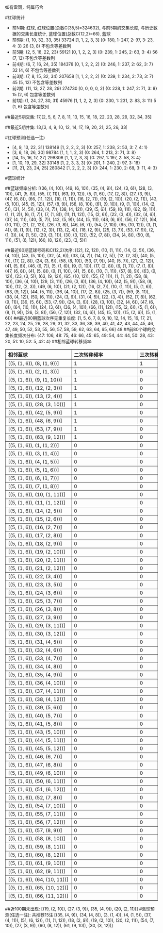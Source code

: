 <!-- 
.. title: 大乐透11003期(2011-01-05)数据分析报告
.. slug: dlott-11003-2011-01-05-report
.. date: 2011-01-06 08:00:00 UTC+08:00
.. tags: Lottery
.. link: 
.. description: 
.. type: text
-->

如有雷同，纯属巧合

<!-- TEASER_END-->

#红球统计

- 前N期: 红球, 红球位置(总数C(35,5)=324632), 与前5期的交集长度, 与历史数据的交集长度统计, 蓝球位置(总数C(12,2)=66), 蓝球
- 前6期: (1, 10, 32, 33, 35) 33724 [1, 1, 2, 3, 3] {0: 180, 1: 247, 2: 97, 3: 23, 4: 3} 26 (3, 8) 不包含等差数列
- 前5期: (2, 5, 18, 22, 23) 59121 [0, 1, 2, 2, 3] {0: 239, 1: 245, 2: 63, 3: 4} 56 (7, 12) 不包含等差数列
- 前4期: (6, 7, 16, 24, 35) 184378 [0, 1, 2, 2, 2] {0: 246, 1: 237, 2: 62, 3: 7} 32 (4, 6) 不包含等差数列
- 前3期: (7, 8, 15, 32, 34) 207658 [1, 1, 2, 2, 2] {0: 239, 1: 234, 2: 73, 3: 7} 45 (5, 12) 不包含等差数列
- 前2期: (11, 13, 27, 28, 29) 274730 [0, 0, 0, 0, 2] {0: 228, 1: 247, 2: 71, 3: 8} 15 (2, 6) 包含等差数列
- 前1期: (1, 24, 27, 30, 31) 45976 [1, 1, 2, 2, 3] {0: 230, 1: 231, 2: 83, 3: 11} 5 (1, 6) 包含等差数列

##最近5期交集:
17,[2, 5, 6, 7, 8, 11, 13, 15, 16, 18, 22, 23, 28, 29, 32, 34, 35]

##最近5期并集:
13,[3, 4, 9, 10, 12, 14, 17, 19, 20, 21, 25, 26, 33]

#红球预测(任选一注)

- [4, 9, 13, 22, 31] 138149 [1, 2, 2, 2, 3] {0: 257, 1: 238, 2: 53, 3: 7, 4: 1}
- [3, 6, 18, 26, 30] 98784 [1, 1, 1, 2, 3] {0: 264, 1: 213, 2: 71, 3: 8}
- [14, 15, 16, 17, 27] 298308 [1, 1, 2, 3, 3] {0: 297, 1: 197, 2: 58, 3: 4}
- [1, 10, 19, 29, 32] 33148 [1, 2, 3, 3, 3] {0: 201, 1: 240, 2: 97, 3: 18}
- [11, 21, 23, 24, 25] 280842 [1, 2, 2, 2, 3] {0: 244, 1: 230, 2: 68, 3: 11, 4: 3}

#蓝球统计

##蓝球频率分析:
[(36, (4, 10)), (49, (6, 10)), (35, (4, 9)), (24, (3, 6)), (28, (3, 10)), (41, (5, 8)), (55, (7, 11)), (63, (9, 12)), (5, (1, 6)), (17, (2, 8)), (27, (3, 9)), (47, (6, 8)), (66, (11, 12)), (10, (1, 11)), (16, (2, 7)), (19, (2, 10)), (20, (2, 11)), (43, (5, 10)), (45, (5, 12)), (57, (8, 9)), (58, (8, 10)), (61, (9, 10)), (9, (1, 10)), (14, (2, 5)), (31, (4, 5)), (33, (4, 7)), (38, (4, 12)), (39, (5, 6)), (59, (8, 11)), (62, (9, 11)), (1, (1, 2)), (6, (1, 7)), (7, (1, 8)), (11, (1, 12)), (15, (2, 6)), (22, (3, 4)), (32, (4, 6)), (37, (4, 11)), (40, (5, 7)), (42, (5, 9)), (44, (5, 11)), (48, (6, 9)), (56, (7, 12)), (64, (10, 11)), (21, (2, 12)), (26, (3, 8)), (46, (6, 7)), (54, (7, 10)), (65, (10, 12)), (3, (1, 4)), (8, (1, 9)), (12, (2, 3)), (13, (2, 4)), (18, (2, 9)), (25, (3, 7)), (53, (7, 9)), (2, (1, 3)), (4, (1, 5)), (29, (3, 11)), (30, (3, 12)), (52, (7, 8)), (34, (4, 8)), (50, (6, 11)), (51, (6, 12)), (60, (8, 12)), (23, (3, 5))]

##最近80期蓝球号码和C(12,2)次序:
[(21, (2, 12)), (10, (1, 11)), (14, (2, 5)), (36, (4, 10)), (43, (5, 10)), (32, (4, 6)), (33, (4, 7)), (14, (2, 5)), (12, (2, 3)), (40, (5, 7)), (17, (2, 8)), (24, (3, 6)), (58, (8, 10)), (53, (7, 9)), (40, (5, 7)), (21, (2, 12)), (41, (5, 8)), (46, (6, 7)), (5, (1, 6)), (9, (1, 10)), (17, (2, 8)), (6, (1, 7)), (7, (1, 8)), (47, (6, 8)), (41, (5, 8)), (9, (1, 10)), (41, (5, 8)), (10, (1, 11)), (57, (8, 9)), (63, (9, 12)), (23, (3, 5)), (63, (9, 12)), (65, (10, 12)), (55, (7, 11)), (1, (1, 2)), (58, (8, 10)), (36, (4, 10)), (29, (3, 11)), (26, (3, 8)), (36, (4, 10)), (42, (5, 9)), (58, (8, 10)), (12, (2, 3)), (49, (6, 10)), (21, (2, 12)), (16, (2, 7)), (10, (1, 11)), (5, (1, 6)), (63, (9, 12)), (44, (5, 11)), (36, (4, 10)), (17, (2, 8)), (25, (3, 7)), (59, (8, 11)), (38, (4, 12)), (50, (6, 11)), (24, (3, 6)), (31, (4, 5)), (22, (3, 4)), (52, (7, 8)), (62, (9, 11)), (39, (5, 6)), (53, (7, 9)), (24, (3, 6)), (28, (3, 10)), (32, (4, 6)), (47, (6, 8)), (64, (10, 11)), (24, (3, 6)), (36, (4, 10)), (66, (11, 12)), (15, (2, 6)), (5, (1, 6)), (8, (1, 9)), (26, (3, 8)), (56, (7, 12)), (32, (4, 6)), (45, (5, 12)), (15, (2, 6)), (5, (1, 6))]
##最近80期蓝球次序无重复长度:
[1, 5, 6, 7, 8, 9, 10, 12, 14, 15, 16, 17, 21, 22, 23, 24, 25, 26, 28, 29, 31, 32, 33, 36, 38, 39, 40, 41, 42, 43, 44, 45, 46, 47, 49, 50, 52, 53, 55, 56, 57, 58, 59, 62, 63, 64, 65, 66] 48
##前80个球的交集长度频次分布:
{47: 106, 48: 75, 46: 66, 45: 65, 49: 54, 44: 44, 50: 28, 43: 20, 51: 10, 52: 5, 42: 4}
##相邻蓝球转移频率:
<table border="1" class="table table-striped dataframe">
  <thead>
    <tr style="text-align: left;">
      <th style="min-width: 200px;">相邻蓝球</th>
      <th style="min-width: 200px;">二次转移频率</th>
      <th style="min-width: 200px;">三次转移频率</th>
    </tr>
  </thead>
  <tbody>
    <tr>
      <td>    [(5, (1, 6)), (8, (1, 9))]</td>
      <td> 1</td>
      <td> 1</td>
    </tr>
    <tr>
      <td>    [(5, (1, 6)), (2, (1, 3))]</td>
      <td> 1</td>
      <td> 0</td>
    </tr>
    <tr>
      <td>   [(5, (1, 6)), (9, (1, 10))]</td>
      <td> 1</td>
      <td> 0</td>
    </tr>
    <tr>
      <td>   [(5, (1, 6)), (12, (2, 3))]</td>
      <td> 1</td>
      <td> 0</td>
    </tr>
    <tr>
      <td>   [(5, (1, 6)), (13, (2, 4))]</td>
      <td> 1</td>
      <td> 0</td>
    </tr>
    <tr>
      <td>  [(5, (1, 6)), (28, (3, 10))]</td>
      <td> 1</td>
      <td> 0</td>
    </tr>
    <tr>
      <td>   [(5, (1, 6)), (42, (5, 9))]</td>
      <td> 1</td>
      <td> 0</td>
    </tr>
    <tr>
      <td>   [(5, (1, 6)), (48, (6, 9))]</td>
      <td> 1</td>
      <td> 0</td>
    </tr>
    <tr>
      <td>   [(5, (1, 6)), (53, (7, 9))]</td>
      <td> 1</td>
      <td> 0</td>
    </tr>
    <tr>
      <td>  [(5, (1, 6)), (63, (9, 12))]</td>
      <td> 1</td>
      <td> 0</td>
    </tr>
    <tr>
      <td>    [(5, (1, 6)), (1, (1, 2))]</td>
      <td> 0</td>
      <td> 0</td>
    </tr>
    <tr>
      <td>    [(5, (1, 6)), (3, (1, 4))]</td>
      <td> 0</td>
      <td> 0</td>
    </tr>
    <tr>
      <td>    [(5, (1, 6)), (4, (1, 5))]</td>
      <td> 0</td>
      <td> 0</td>
    </tr>
    <tr>
      <td>    [(5, (1, 6)), (5, (1, 6))]</td>
      <td> 0</td>
      <td> 0</td>
    </tr>
    <tr>
      <td>    [(5, (1, 6)), (6, (1, 7))]</td>
      <td> 0</td>
      <td> 0</td>
    </tr>
    <tr>
      <td>    [(5, (1, 6)), (7, (1, 8))]</td>
      <td> 0</td>
      <td> 0</td>
    </tr>
    <tr>
      <td>  [(5, (1, 6)), (10, (1, 11))]</td>
      <td> 0</td>
      <td> 0</td>
    </tr>
    <tr>
      <td>  [(5, (1, 6)), (11, (1, 12))]</td>
      <td> 0</td>
      <td> 0</td>
    </tr>
    <tr>
      <td>   [(5, (1, 6)), (14, (2, 5))]</td>
      <td> 0</td>
      <td> 0</td>
    </tr>
    <tr>
      <td>   [(5, (1, 6)), (15, (2, 6))]</td>
      <td> 0</td>
      <td> 0</td>
    </tr>
    <tr>
      <td>   [(5, (1, 6)), (16, (2, 7))]</td>
      <td> 0</td>
      <td> 0</td>
    </tr>
    <tr>
      <td>   [(5, (1, 6)), (17, (2, 8))]</td>
      <td> 0</td>
      <td> 0</td>
    </tr>
    <tr>
      <td>   [(5, (1, 6)), (18, (2, 9))]</td>
      <td> 0</td>
      <td> 0</td>
    </tr>
    <tr>
      <td>  [(5, (1, 6)), (19, (2, 10))]</td>
      <td> 0</td>
      <td> 0</td>
    </tr>
    <tr>
      <td>  [(5, (1, 6)), (20, (2, 11))]</td>
      <td> 0</td>
      <td> 0</td>
    </tr>
    <tr>
      <td>  [(5, (1, 6)), (21, (2, 12))]</td>
      <td> 0</td>
      <td> 0</td>
    </tr>
    <tr>
      <td>   [(5, (1, 6)), (22, (3, 4))]</td>
      <td> 0</td>
      <td> 0</td>
    </tr>
    <tr>
      <td>   [(5, (1, 6)), (23, (3, 5))]</td>
      <td> 0</td>
      <td> 0</td>
    </tr>
    <tr>
      <td>   [(5, (1, 6)), (24, (3, 6))]</td>
      <td> 0</td>
      <td> 0</td>
    </tr>
    <tr>
      <td>   [(5, (1, 6)), (25, (3, 7))]</td>
      <td> 0</td>
      <td> 0</td>
    </tr>
    <tr>
      <td>   [(5, (1, 6)), (26, (3, 8))]</td>
      <td> 0</td>
      <td> 0</td>
    </tr>
    <tr>
      <td>   [(5, (1, 6)), (27, (3, 9))]</td>
      <td> 0</td>
      <td> 0</td>
    </tr>
    <tr>
      <td>  [(5, (1, 6)), (29, (3, 11))]</td>
      <td> 0</td>
      <td> 0</td>
    </tr>
    <tr>
      <td>  [(5, (1, 6)), (30, (3, 12))]</td>
      <td> 0</td>
      <td> 0</td>
    </tr>
    <tr>
      <td>   [(5, (1, 6)), (31, (4, 5))]</td>
      <td> 0</td>
      <td> 0</td>
    </tr>
    <tr>
      <td>   [(5, (1, 6)), (32, (4, 6))]</td>
      <td> 0</td>
      <td> 0</td>
    </tr>
    <tr>
      <td>   [(5, (1, 6)), (33, (4, 7))]</td>
      <td> 0</td>
      <td> 0</td>
    </tr>
    <tr>
      <td>   [(5, (1, 6)), (34, (4, 8))]</td>
      <td> 0</td>
      <td> 0</td>
    </tr>
    <tr>
      <td>   [(5, (1, 6)), (35, (4, 9))]</td>
      <td> 0</td>
      <td> 0</td>
    </tr>
    <tr>
      <td>  [(5, (1, 6)), (36, (4, 10))]</td>
      <td> 0</td>
      <td> 0</td>
    </tr>
    <tr>
      <td>  [(5, (1, 6)), (37, (4, 11))]</td>
      <td> 0</td>
      <td> 0</td>
    </tr>
    <tr>
      <td>  [(5, (1, 6)), (38, (4, 12))]</td>
      <td> 0</td>
      <td> 0</td>
    </tr>
    <tr>
      <td>   [(5, (1, 6)), (39, (5, 6))]</td>
      <td> 0</td>
      <td> 0</td>
    </tr>
    <tr>
      <td>   [(5, (1, 6)), (40, (5, 7))]</td>
      <td> 0</td>
      <td> 0</td>
    </tr>
    <tr>
      <td>   [(5, (1, 6)), (41, (5, 8))]</td>
      <td> 0</td>
      <td> 0</td>
    </tr>
    <tr>
      <td>  [(5, (1, 6)), (43, (5, 10))]</td>
      <td> 0</td>
      <td> 0</td>
    </tr>
    <tr>
      <td>  [(5, (1, 6)), (44, (5, 11))]</td>
      <td> 0</td>
      <td> 0</td>
    </tr>
    <tr>
      <td>  [(5, (1, 6)), (45, (5, 12))]</td>
      <td> 0</td>
      <td> 0</td>
    </tr>
    <tr>
      <td>   [(5, (1, 6)), (46, (6, 7))]</td>
      <td> 0</td>
      <td> 0</td>
    </tr>
    <tr>
      <td>   [(5, (1, 6)), (47, (6, 8))]</td>
      <td> 0</td>
      <td> 0</td>
    </tr>
    <tr>
      <td>  [(5, (1, 6)), (49, (6, 10))]</td>
      <td> 0</td>
      <td> 0</td>
    </tr>
    <tr>
      <td>  [(5, (1, 6)), (50, (6, 11))]</td>
      <td> 0</td>
      <td> 0</td>
    </tr>
    <tr>
      <td>  [(5, (1, 6)), (51, (6, 12))]</td>
      <td> 0</td>
      <td> 0</td>
    </tr>
    <tr>
      <td>   [(5, (1, 6)), (52, (7, 8))]</td>
      <td> 0</td>
      <td> 0</td>
    </tr>
    <tr>
      <td>  [(5, (1, 6)), (54, (7, 10))]</td>
      <td> 0</td>
      <td> 0</td>
    </tr>
    <tr>
      <td>  [(5, (1, 6)), (55, (7, 11))]</td>
      <td> 0</td>
      <td> 0</td>
    </tr>
    <tr>
      <td>  [(5, (1, 6)), (56, (7, 12))]</td>
      <td> 0</td>
      <td> 0</td>
    </tr>
    <tr>
      <td>   [(5, (1, 6)), (57, (8, 9))]</td>
      <td> 0</td>
      <td> 0</td>
    </tr>
    <tr>
      <td>  [(5, (1, 6)), (58, (8, 10))]</td>
      <td> 0</td>
      <td> 0</td>
    </tr>
    <tr>
      <td>  [(5, (1, 6)), (59, (8, 11))]</td>
      <td> 0</td>
      <td> 0</td>
    </tr>
    <tr>
      <td>  [(5, (1, 6)), (60, (8, 12))]</td>
      <td> 0</td>
      <td> 0</td>
    </tr>
    <tr>
      <td>  [(5, (1, 6)), (61, (9, 10))]</td>
      <td> 0</td>
      <td> 0</td>
    </tr>
    <tr>
      <td>  [(5, (1, 6)), (62, (9, 11))]</td>
      <td> 0</td>
      <td> 0</td>
    </tr>
    <tr>
      <td> [(5, (1, 6)), (64, (10, 11))]</td>
      <td> 0</td>
      <td> 0</td>
    </tr>
    <tr>
      <td> [(5, (1, 6)), (65, (10, 12))]</td>
      <td> 0</td>
      <td> 0</td>
    </tr>
    <tr>
      <td> [(5, (1, 6)), (66, (11, 12))]</td>
      <td> 0</td>
      <td> 0</td>
    </tr>
  </tbody>
</table>
##近100期未出现:
[(19, (2, 10)), (27, (3, 9)), (35, (4, 9)), (20, (2, 11))]
#蓝球预测(任选一注):
共推荐15注
[(35, (4, 9)), (34, (4, 8)), (3, (1, 4)), (4, (1, 5)), (37, (4, 11)), (51, (6, 12)), (11, (1, 12)), (18, (2, 9)), (19, (2, 10)), (20, (2, 11)), (54, (7, 10)), (27, (3, 9)), (60, (8, 12)), (61, (9, 10)), (30, (3, 12))]

